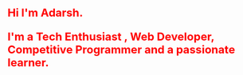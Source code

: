 <h1 style="color:red;font-size:22px;font-weight:700">Hi I'm Adarsh.

I'm a Tech Enthusiast , Web Developer, Competitive Programmer and a passionate learner.</h1>
